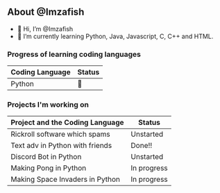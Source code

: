 ## About @Imzafish
- 👋 Hi, I’m @Imzafish
- 🌱 I’m currently learning Python, Java, Javascript, C, C++ and HTML.

### Progress of learning coding languages
 |Coding Language| Status|
 |---------------|-------|
 | Python        |   🪫 |
 

### Projects I'm working on
 | Project and the Coding Language| Status      |
 |--------------------------------|-------------|
 | Rickroll software which spams  |  Unstarted  |
 | Text adv in Python with friends| Done!!      |
 | Discord Bot in Python          | Unstarted   |
 | Making Pong in Python          | In progress | 
 | Making Space Invaders in Python| In progress |

<!---
Imzafish/Imzafish is a ✨ special ✨ repository because its `README.md` (this file) appears on your GitHub profile.
You can click the Preview link to take a look at your changes.
--->
